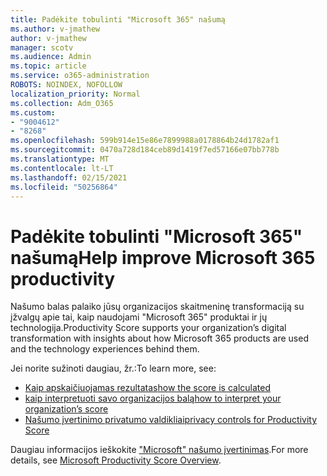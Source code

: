 ```yaml
---
title: Padėkite tobulinti "Microsoft 365" našumą
ms.author: v-jmathew
author: v-jmathew
manager: scotv
ms.audience: Admin
ms.topic: article
ms.service: o365-administration
ROBOTS: NOINDEX, NOFOLLOW
localization_priority: Normal
ms.collection: Adm_O365
ms.custom:
- "9004612"
- "8268"
ms.openlocfilehash: 599b914e15e86e7899988a0178864b24d1782af1
ms.sourcegitcommit: 0470a728d184ceb89d1419f7ed57166e07bb778b
ms.translationtype: MT
ms.contentlocale: lt-LT
ms.lasthandoff: 02/15/2021
ms.locfileid: "50256864"
---
```

# <a name="help-improve-microsoft-365-productivity"></a><span data-ttu-id="0a75c-102">Padėkite tobulinti "Microsoft 365" našumą</span><span class="sxs-lookup"><span data-stu-id="0a75c-102">Help improve Microsoft 365 productivity</span></span>

<span data-ttu-id="0a75c-103">Našumo balas palaiko jūsų organizacijos skaitmeninę transformaciją su įžvalgų apie tai, kaip naudojami "Microsoft 365" produktai ir jų technologija.</span><span class="sxs-lookup"><span data-stu-id="0a75c-103">Productivity Score supports your organization’s digital transformation with insights about how Microsoft 365 products are used and the technology experiences behind them.</span></span>

<span data-ttu-id="0a75c-104">Jei norite sužinoti daugiau, žr.:</span><span class="sxs-lookup"><span data-stu-id="0a75c-104">To learn more, see:</span></span>

- [<span data-ttu-id="0a75c-105">Kaip apskaičiuojamas rezultatas</span><span class="sxs-lookup"><span data-stu-id="0a75c-105">how the score is calculated</span></span>](https://docs.microsoft.com/microsoft-365/admin/productivity/productivity-score)
- [<span data-ttu-id="0a75c-106">kaip interpretuoti savo organizacijos balą</span><span class="sxs-lookup"><span data-stu-id="0a75c-106">how to interpret your organization’s score</span></span>](https://docs.microsoft.com/microsoft-365/admin/productivity/productivity-score)
- [<span data-ttu-id="0a75c-107">Našumo įvertinimo privatumo valdikliai</span><span class="sxs-lookup"><span data-stu-id="0a75c-107">privacy controls for Productivity Score</span></span>](https://docs.microsoft.com/microsoft-365/admin/productivity/privacy)

<span data-ttu-id="0a75c-108">Daugiau informacijos ieškokite ["Microsoft" našumo įvertinimas](https://docs.microsoft.com/microsoft-365/admin/productivity/productivity-score).</span><span class="sxs-lookup"><span data-stu-id="0a75c-108">For more details, see [Microsoft Productivity Score Overview](https://docs.microsoft.com/microsoft-365/admin/productivity/productivity-score).</span></span>
